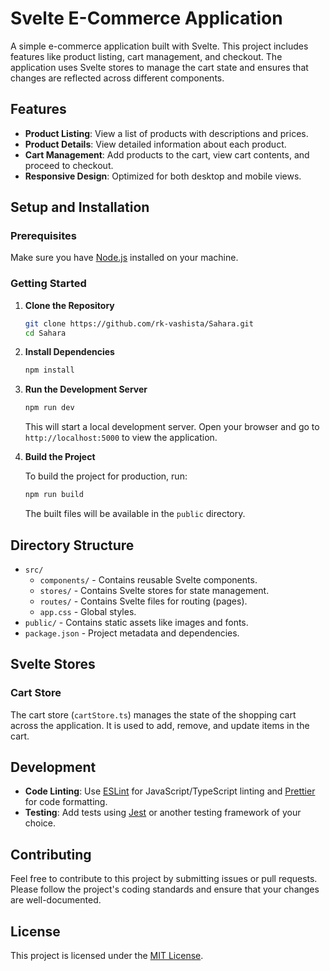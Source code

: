 
# Svelte E-Commerce Application

A simple e-commerce application built with Svelte. This project includes features like product listing, cart management, and checkout. The application uses Svelte stores to manage the cart state and ensures that changes are reflected across different components.

## Features

- **Product Listing**: View a list of products with descriptions and prices.
- **Product Details**: View detailed information about each product.
- **Cart Management**: Add products to the cart, view cart contents, and proceed to checkout.
- **Responsive Design**: Optimized for both desktop and mobile views.

## Setup and Installation

### Prerequisites

Make sure you have [Node.js](https://nodejs.org/) installed on your machine.

### Getting Started

1. **Clone the Repository**

   ```bash
   git clone https://github.com/rk-vashista/Sahara.git
   cd Sahara
   ```

2. **Install Dependencies**

   ```bash
   npm install
   ```

3. **Run the Development Server**

   ```bash
   npm run dev
   ```

   This will start a local development server. Open your browser and go to `http://localhost:5000` to view the application.

4. **Build the Project**

   To build the project for production, run:

   ```bash
   npm run build
   ```

   The built files will be available in the `public` directory.

## Directory Structure

- `src/`
  - `components/` - Contains reusable Svelte components.
  - `stores/` - Contains Svelte stores for state management.
  - `routes/` - Contains Svelte files for routing (pages).
  - `app.css` - Global styles.
- `public/` - Contains static assets like images and fonts.
- `package.json` - Project metadata and dependencies.

## Svelte Stores

### Cart Store

The cart store (`cartStore.ts`) manages the state of the shopping cart across the application. It is used to add, remove, and update items in the cart.

## Development

- **Code Linting**: Use [ESLint](https://eslint.org/) for JavaScript/TypeScript linting and [Prettier](https://prettier.io/) for code formatting.
- **Testing**: Add tests using [Jest](https://jestjs.io/) or another testing framework of your choice.

## Contributing

Feel free to contribute to this project by submitting issues or pull requests. Please follow the project's coding standards and ensure that your changes are well-documented.

## License

This project is licensed under the [MIT License](LICENSE).



